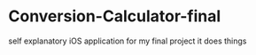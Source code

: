 # Conversion-Calculator-final
self explanatory iOS application for my final project 
it does things
